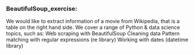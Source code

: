 ### BeautifulSoup_exercise:

We would like to extract information of a movie from Wikipedia, that is a table on the right hand side. We cover a range of Python & data science topics, such as:
    Web scraping with BeautifulSoup
    Cleaning data
    Pattern matching with regular expressions (re library)
    Working with dates (datetime library)
